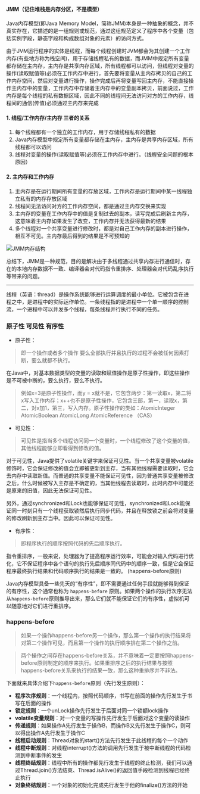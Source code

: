 
#### JMM（记住堆栈是内存分区，不是模型）

Java内存模型(即Java Memory Model，简称JMM)本身是一种抽象的概念，并不真实存在，它描述的是一组规则或规范，通过这组规范定义了程序中各个变量（包括实例字段，静态字段和构成数组对象的元素）的访问方式。

由于JVM运行程序的实体是线程，而每个线程创建时JVM都会为其创建一个工作内存(有些地方称为栈空间)，用于存储线程私有的数据，而JMM中规定所有变量都存储在主内存，主内存是共享内存区域，所有线程都可以访问，但线程对变量的操作(读取赋值等)必须在工作内存中进行，首先要将变量从主内存拷贝的自己的工作内存空间，然后对变量进行操作，操作完成后再将变量写回主内存，不能直接操作主内存中的变量，工作内存中存储着主内存中的变量副本拷贝，前面说过，工作内存是每个线程的私有数据区域，因此不同的线程间无法访问对方的工作内存，线程间的通信(传值)必须通过主内存来完成


#### 1. 线程/工作内存/主内存 三者的关系
1. 每个线程都有一个独立的工作内存，用于存储线程私有的数据
2. Java内存模型中规定所有变量都存储在主内存，主内存是共享内存区域，所有线程都可以访问
3. 线程对变量的操作(读取赋值等)必须在工作内存中进行。（线程安全问题的根本原因）


#### 2. 主内存和工作内存
1. 主内存是在运行期间所有变量的存放区域，工作内存是运行期间中某一线程独立私有的内存存放区域
2. 线程间无法访问对方的工作内存空间，都是通过主内存交换来实现
3. 主内存的变量在工作内存中的值是复制过去的副本，读写完成后刷新主内存，这意味着主内存如果发生了改变，工作内存并无法获得最新的结果
4. 多个线程对一个共享变量进行修改时，都是对自己工作内存的副本进行操作，相互不可见。主内存最后得到的结果是不可预知的

![JMM内存结构](https://www.hollischuang.com/wp-content/uploads/2018/07/JAVA.png)

总结下，JMM是一种规范，目的是解决由于多线程通过共享内存进行通信时，存在的本地内存数据不一致、编译器会对代码指令重排序、处理器会对代码乱序执行等带来的问题。


---

线程（英语：thread）是操作系统能够进行运算调度的最小单位。它被包含在进程之中，是进程中的实际运作单位。一条线程指的是进程中一个单一顺序的控制流，一个进程中可以并发多个线程，每条线程并行执行不同的任务。

### 原子性 可见性 有序性
- 原子性：
> 即一个操作或者多个操作 要么全部执行并且执行的过程不会被任何因素打断，要么就都不执行。

在Java中，对基本数据类型的变量的读取和赋值操作是原子性操作，即这些操作是不可被中断的，要么执行，要么不执行。

> 例如x=3是原子性操作，而y = x就不是，它包含两步：第一读取x，第二将x写入工作内存；x++也不是原子性操作，它包含三部，第一，读取x，第二，对x加1，第三，写入内存。原子性操作的类如：AtomicInteger AtomicBoolean AtomicLong AtomicReference （CAS）


 - 可见性：
>  可见性是指当多个线程访问同一个变量时，一个线程修改了这个变量的值，其他线程能够立即看得到修改的值。

对于可见性，Java提供了volatile关键字来保证可见性。当一个共享变量被volatile修饰时，它会保证修改的值会立即被更新到主存，当有其他线程需要读取时，它会去内存中读取新值。而普通的共享变量不能保证可见性，因为普通共享变量被修改之后，什么时候被写入主存是不确定的，当其他线程去读取时，此时内存中可能还是原来的旧值，因此无法保证可见性。

另外，通过synchronized和Lock也能够保证可见性，synchronized和Lock能保证同一时刻只有一个线程获取锁然后执行同步代码，并且在释放锁之前会将对变量的修改刷新到主存当中。因此可以保证可见性。


- 有序性：
> 即程序执行的顺序按照代码的先后顺序执行。

指令重排序，一般来说，处理器为了提高程序运行效率，可能会对输入代码进行优化，它不保证程序中各个语句的执行先后顺序同代码中的顺序一致，但是它会保证程序最终执行结果和代码顺序执行的结果是一致的。
(happens-before原则)

Java内存模型具备一些先天的“有序性”，即不需要通过任何手段就能够得到保证的有序性，这个通常也称为 `happens-before` 原则。如果两个操作的执行次序无法从`happens-before`原则推导出来，那么它们就不能保证它们的有序性，虚拟机可以随意地对它们进行重排序。


### happens-before

> 如果一个操作happens-before另一个操作，那么第一个操作的执行结果将对第二个操作可见，而且第一个操作的执行顺序排在第二个操作之前。


> 两个操作之间存在happens-before关系，并不意味着一定要按照happens-before原则制定的顺序来执行。如果重排序之后的执行结果与按照happens-before关系来执行的结果一致，那么这种重排序并不非法。

下面就来具体介绍下`happens-before`原则（先行发生原则）：

  - **程序次序规则**：一个线程内，按照代码顺序，书写在前面的操作先行发生于书写在后面的操作
  - **锁定规则**：一个unLock操作先行发生于后面对同一个锁额lock操作
  - **volatile变量规则**：对一个变量的写操作先行发生于后面对这个变量的读操作
  - **传递规则**：如果操作A先行发生于操作B，而操作B又先行发生于操作C，则可以得出操作A先行发生于操作C
  - **线程启动规则**：Thread对象的start()方法先行发生于此线程的每个一个动作
  - **线程中断规则**：对线程interrupt()方法的调用先行发生于被中断线程的代码检测到中断事件的发生
  - **线程终结规则**：线程中所有的操作都先行发生于线程的终止检测，我们可以通过Thread.join()方法结束、Thread.isAlive()的返回值手段检测到线程已经终止执行
  - **对象终结规则**：一个对象的初始化完成先行发生于他的finalize()方法的开始



